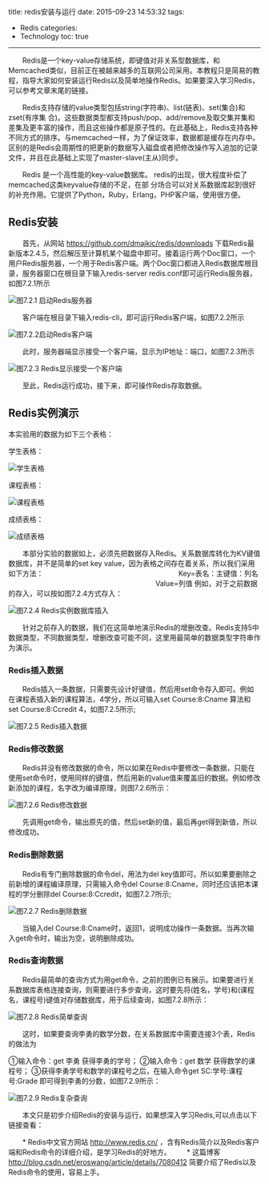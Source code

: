 title: redis安装与运行
date: 2015-09-23 14:53:32
tags:
- Redis
categories:
- Technology
toc: true
---
　　Redis是一个key-value存储系统，即键值对非关系型数据库，和Memcached类似，目前正在被越来越多的互联网公司采用。本教程只是简易的教程，指导大家如何安装运行Redis以及简单地操作Redis。如果要深入学习Redis，可以参考文章末尾的链接。

<!--more-->

　　Redis支持存储的value类型包括string(字符串)、list(链表)、set(集合)和zset(有序集 合)。这些数据类型都支持push/pop、add/remove及取交集并集和差集及更丰富的操作，而且这些操作都是原子性的。在此基础上，Redis支持各种不同方式的排序。与memcached一样，为了保证效率，数据都是缓存在内存中。区别的是Redis会周期性的把更新的数据写入磁盘或者把修改操作写入追加的记录文件，并且在此基础上实现了master-slave(主从)同步。

　　Redis 是一个高性能的key-value数据库。 redis的出现，很大程度补偿了memcached这类keyvalue存储的不足，在部 分场合可以对关系数据库起到很好的补充作用。它提供了Python，Ruby，Erlang，PHP客户端，使用很方便。


## Redis安装

　　首先，从网站  <https://github.com/dmajkic/redis/downloads>  下载Redis最新版本2.4.5，然后解压至计算机某个磁盘中即可。接着运行两个Doc窗口，一个用户Redis服务器，一个用于Redis客户端。两个Doc窗口都进入Redis数据库根目录，服务器窗口在根目录下输入redis-server redis.conf即可运行Redis服务器，如图7.2.1所示 

![图7.2.1 启动Redis服务器](http://dblab.xmu.edu.cn/blog/wp-content/uploads/2015/09/redis-server.png "")

　　客户端在根目录下输入redis-cli，即可运行Redis客户端，如图7.2.2所示

![图7.2.2启动Redis客户端](http://dblab.xmu.edu.cn/blog/wp-content/uploads/2015/09/redis-cli.png "")

　　此时，服务器端显示接受一个客户端，显示为IP地址：端口，如图7.2.3所示

![图7.2.3 Redis显示接受一个客户端](http://dblab.xmu.edu.cn/blog/wp-content/uploads/2015/09/QQ截图20150913220408.png "")

　　至此，Redis运行成功，接下来，即可操作Redis存取数据。

## Redis实例演示

本实验用的数据为如下三个表格：

学生表格： 

![学生表格](http://dblab.xmu.edu.cn/blog/wp-content/uploads/2015/09/QQ图片20150922203728.png "")

课程表格：

![课程表格](http://dblab.xmu.edu.cn/blog/wp-content/uploads/2015/09/QQ图片20150922203801.png "")

成绩表格：

![成绩表格](http://dblab.xmu.edu.cn/blog/wp-content/uploads/2015/09/QQ图片20150922203733.png "")

　　本部分实验的数据如上，必须先把数据存入Redis。关系数据库转化为KV键值数据库，并不是简单的set key value，因为表格之间存在着关系，所以我们采用如下方法：
　　　　　　　　　　　　　　　　　　　Key=表名：主键值：列名
　　　　　　　　　　　　　　　　　　　　　Value=列值
例如，对于之前数据的存入，可以按如图7.2.4方式存入：

![图7.2.4 Redis实例数据库插入](http://dblab.xmu.edu.cn/blog/wp-content/uploads/2015/09/实例截图2.png "")

　　针对之前存入的数据，我们在这简单地演示Redis的增删改查。Redis支持5中数据类型，不同数据类型，增删改查可能不同，这里用最简单的数据类型字符串作为演示。  
  
### Redis插入数据

　　Redis插入一条数据，只需要先设计好键值，然后用set命令存入即可。例如在课程表插入新的课程算法，4学分，所以可输入set Course:8:Cname 算法和set Course:8:Ccredit 4，如图7.2.5所示;    

![图7.2.5 Redis插入数据](http://dblab.xmu.edu.cn/blog/wp-content/uploads/2015/09/insert.png "")

### Redis修改数据

　　Redis并没有修改数据的命令，所以如果在Redis中要修改一条数据，只能在使用set命令时，使用同样的键值，然后用新的value值来覆盖旧的数据。例如修改新添加的课程，名字改为编译原理，则图7.2.6所示：
    
![图7.2.6 Redis修改数据](http://dblab.xmu.edu.cn/blog/wp-content/uploads/2015/09/update.png "")

　　先调用get命令，输出原先的值，然后set新的值，最后再get得到新值，所以修改成功。    

### Redis删除数据

　　Redis有专门删除数据的命令del，用法为del key值即可。所以如果要删除之前新增的课程编译原理，只需输入命令del Course:8:Cname，同时还应该把本课程的学分删除del Course:8:Ccredit，如图7.2.7所示;

![图7.2.7 Redis删除数据](http://dblab.xmu.edu.cn/blog/wp-content/uploads/2015/09/delete.png "")

　　当输入del Course:8:Cname时，返回1，说明成功操作一条数据。当再次输入get命令时，输出为空，说明删除成功。    

### Redis查询数据

　　Redis最简单的查询方式为用get命令，之前的图例已有展示。如果要进行关系数据库表格连接查询，则需要进行多步查询，这时要先将(姓名，学号)和(课程名，课程号)键值对存储数据库，用于后续查询，如图7.2.8所示：

![图7.2.8 Redis简单查询](http://dblab.xmu.edu.cn/blog/wp-content/uploads/2015/09/QQ截图20150914171515.png "")

　　这时，如果要查询李勇的数学分数，在关系数据库中需要连接3个表，Redis的做法为

①输入命令：get 李勇  获得李勇的学号；
②输入命令：get 数学  获得数学的课程号；
③获得李勇学号和数学的课程号之后，在输入命令get SC:学号:课程号:Grade 即可得到李勇的分数，如图7.2.9所示：

![图7.2.9 Redis复杂查询](http://dblab.xmu.edu.cn/blog/wp-content/uploads/2015/09/QQ截图20150914172043.png "")

　　本文只是初步介绍Redis的安装与运行，如果想深入学习Redis,可以点击以下链接查看：

　　* Redis中文官方网站 <http://www.redis.cn/> ，含有Redis简介以及Redis客户端和Redis命令的详细介绍，是学习Redis的好地方。
　　* 这篇博客 <http://blog.csdn.net/eroswang/article/details/7080412> 简要介绍了Redis以及Redis命令的使用，容易上手。
